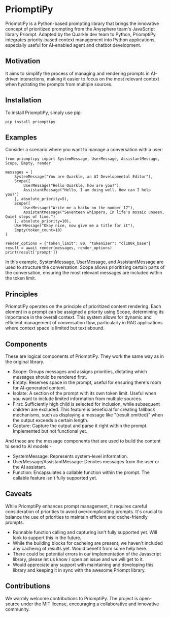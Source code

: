 # PriomptiPy

PriomptiPy is a Python-based prompting library that brings the innovative concept of prioritized prompting from the Anysphere team's JavaScript library Priompt. Adapted by the Quarkle dev team to Python, PriomptiPy integrates priority-based context management into Python applications, especially useful for AI-enabled agent and chatbot development.

## Motivation

It aims to simplify the process of managing and rendering prompts in AI-driven interactions, making it easier to focus on the most relevant context when hydrating the prompts from multiple sources.

## Installation

To install PriomptiPy, simply use pip:

```
pip install priomptipy
```

## Examples

Consider a scenario where you want to manage a conversation with a user:

```
from priomptipy import SystemMessage, UserMessage, AssistantMessage, Scope, Empty, render

messages = [
    SystemMessage("You are Quarkle, an AI Developmental Editor"),
    Scope([
        UserMessage("Hello Quarkle, how are you?"),
        AssistantMessage("Hello, I am doing well. How can I help you?")
    ], absolute_priority=5),
    Scope([
        UserMessage("Write me a haiku on the number 17"),
        AssistantMessage("Seventeen whispers, In life's mosaic unseen, Quiet steps of time.")
    ], absolute_priority=10),
    UserMessage("Okay nice, now give me a title for it"),
    Empty(token_count=10)
]

render_options = {"token_limit": 80, "tokenizer": "cl100k_base"}
result = await render(messages, render_options)
print(result['prompt'])
```

In this example, SystemMessage, UserMessage, and AssistantMessage are used to structure the conversation. Scope allows prioritizing certain parts of the conversation, ensuring the most relevant messages are included within the token limit.

## Principles

PriomptiPy operates on the principle of prioritized content rendering. Each element in a prompt can be assigned a priority using Scope, determining its importance in the overall context. This system allows for dynamic and efficient management of conversation flow, particularly in RAG applications where context space is limited but text abound.

## Components

These are logical components of PriomptiPy. They work the same way as in the original library.

- Scope: Groups messages and assigns priorities, dictating which messages should be rendered first.
- Empty: Reserves space in the prompt, useful for ensuring there's room for AI-generated content.
- Isolate: A section of the prompt with its own token limit. Useful when you want to include limited information from multiple sources.
- First: Sufficiently high child is selected for inclusion, while subsequent children are excluded. This feature is beneficial for creating fallback mechanisms, such as displaying a message like "(result omitted)" when the output exceeds a certain length.
- Capture: Capture the output and parse it right within the prompt. Implemented but not functional yet.

And these are the message components that are used to build the content to send to AI models -

- SystemMessage: Represents system-level information.
- UserMessage/AssistantMessage: Denotes messages from the user or the AI assistant.
- Function: Encapsulates a callable function within the prompt. The callable feature isn't fully supported yet.

## Caveats

While PriomptiPy enhances prompt management, it requires careful consideration of priorities to avoid overcomplicating prompts. It's crucial to balance the use of priorities to maintain efficient and cache-friendly prompts.

- Runnable function calling and capturing isn't fully supported yet. Will look to support this in the future.
- While the building blocks for cacheing are present, we haven't included any cacheing of results yet. Would benefit from some help here.
- There could be potential errors in our implementation of the Javascript library, please let us know / open an issue and we will get to it.
- Would appreciate any support with maintaining and developing this library and keeping it in sync with the awesome Priompt library.

## Contributions

We warmly welcome contributions to PriomptiPy. The project is open-source under the MIT license, encouraging a collaborative and innovative community.
